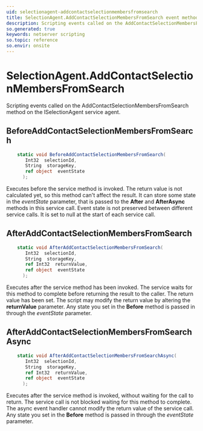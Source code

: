 ```yaml
---
uid: selectionagent-addcontactselectionmembersfromsearch
title: SelectionAgent.AddContactSelectionMembersFromSearch event method
description: Scripting events called on the AddContactSelectionMembersFromSearch method on the SelectionAgent service agent.
so.generated: true
keywords: netserver scripting
so.topic: reference
so.envir: onsite
---
```

# SelectionAgent.AddContactSelectionMembersFromSearch

Scripting events called on the <see cref='M:ISelectionAgent.AddContactSelectionMembersFromSearch'>AddContactSelectionMembersFromSearch</see> method on the <see cref='ISelectionAgent'>ISelectionAgent</see>  service agent.

## BeforeAddContactSelectionMembersFromSearch
```cs
    static void BeforeAddContactSelectionMembersFromSearch(
       Int32  selectionId,
       String  storageKey,
       ref object  eventState
      );
```
Executes before the service method is invoked.
The return value is not calculated yet, so this method can't affect the result.
It can store some state in the *eventState* parameter, that is passed to the **After** and **AfterAsync** methods in this service call.
Event state is not preserved between different service calls. It is set to null at the start of each service call.
## AfterAddContactSelectionMembersFromSearch
```cs
    static void AfterAddContactSelectionMembersFromSearch(
       Int32  selectionId,
       String  storageKey,
       ref Int32  returnValue,
       ref object  eventState
      );
```
Executes after the service method has been invoked. The service waits for this method to complete before returning the result to the caller.
The return value has been set. The script may modify the return value by altering the **returnValue** parameter.
Any state you set in the **Before** method is passed in through the *eventState* parameter.
## AfterAddContactSelectionMembersFromSearchAsync
```cs
    static void AfterAddContactSelectionMembersFromSearchAsync(
       Int32  selectionId,
       String  storageKey,
       ref Int32  returnValue,
       ref object  eventState
      );
```
Executes after the service method is invoked, without waiting for the call to return.
The service call is not blocked waiting for this method to complete.
The async event handler cannot modify the return value of the service call.
Any state you set in the **Before** method is passed in through the *eventState* parameter.

